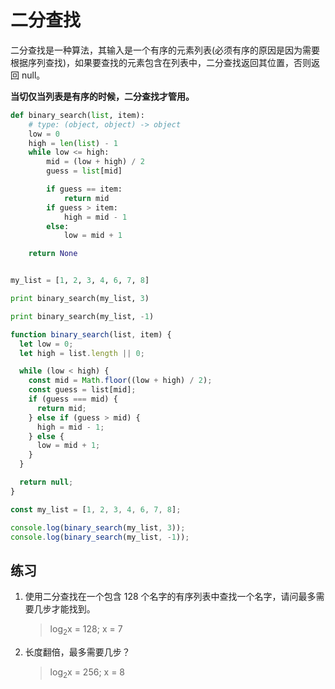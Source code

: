 # 二分查找

二分查找是一种算法，其输入是一个有序的元素列表(必须有序的原因是因为需要根据序列查找)，如果要查找的元素包含在列表中，二分查找返回其位置，否则返回 null。

**当切仅当列表是有序的时候，二分查找才管用。**

```python
def binary_search(list, item):
    # type: (object, object) -> object
    low = 0
    high = len(list) - 1
    while low <= high:
        mid = (low + high) / 2
        guess = list[mid]

        if guess == item:
            return mid
        if guess > item:
            high = mid - 1
        else:
            low = mid + 1

    return None


my_list = [1, 2, 3, 4, 6, 7, 8]

print binary_search(my_list, 3)

print binary_search(my_list, -1)
```

```js
function binary_search(list, item) {
  let low = 0;
  let high = list.length || 0;

  while (low < high) {
    const mid = Math.floor((low + high) / 2);
    const guess = list[mid];
    if (guess === mid) {
      return mid;
    } else if (guess > mid) {
      high = mid - 1;
    } else {
      low = mid + 1;
    }
  }

  return null;
}

const my_list = [1, 2, 3, 4, 6, 7, 8];

console.log(binary_search(my_list, 3));
console.log(binary_search(my_list, -1));
```

## 练习

1. 使用二分查找在一个包含 128 个名字的有序列表中查找一个名字，请问最多需要几步才能找到。
   > log<sub>2</sub>x = 128; x = 7

2) 长度翻倍，最多需要几步？
   > log<sub>2</sub>x = 256; x = 8

